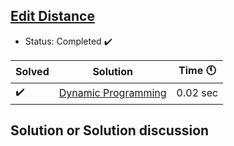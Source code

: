 ## [Edit Distance](https://practice.geeksforgeeks.org/problems/edit-distance3702/1)

- Status: Completed :heavy_check_mark:

Solved | Solution | Time :clock11: |
--- | --- | --- |
:heavy_check_mark:  | [Dynamic Programming](https://practice.geeksforgeeks.org/viewSol.php?subId=14dcf10d8d4c3dc97975dcda26d05d23&pid=703912&user=vpalazzo1) | 0.02 sec |

## Solution or Solution discussion
